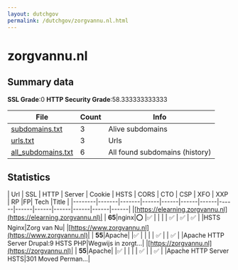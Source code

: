 ```yaml
---
layout: dutchgov
permalink: /dutchgov/zorgvannu.nl.html
---
```



# zorgvannu.nl
## Summary data


**SSL Grade**:0
**HTTP Security Grade**:58.333333333333


| File       | Count | Info |
|------------|-------|------|
|[subdomains.txt](/data/zorgvannu.nl/subdomains.txt)|3|Alive subdomains|
|[urls.txt](/data/zorgvannu.nl/urls.txt)|3|Urls|
|[all_subdomains.txt](/data/zorgvannu.nl/all_subdomains.txt)|6|All found subdomains (history)|


## Statistics


| Url | SSL | HTTP | Server | Cookie | HSTS | CORS | CTO | CSP | XFO | XXP | RP |FP| Tech |Title |
|--------|-------|-------|------|------|------|------|------|------|------|------|------|------|------|
|[https://elearning.zorgvannu.nl](https://elearning.zorgvannu.nl)| | **65**|nginx|:o: |:white_check_mark: | | | | :white_check_mark: | :white_check_mark: | :white_check_mark: | |HSTS Nginx|Zorg van Nu|
|[https://www.zorgvannu.nl](https://www.zorgvannu.nl)| | **55**|Apache| |:white_check_mark: | | | | :white_check_mark: | | :white_check_mark: | |Apache HTTP Server Drupal:9 HSTS PHP|Wegwijs in zorgt...|
|[https://zorgvannu.nl](https://zorgvannu.nl)| | **55**|Apache| |:white_check_mark: | | | | :white_check_mark: | | :white_check_mark: | |Apache HTTP Server HSTS|301 Moved Perman...|